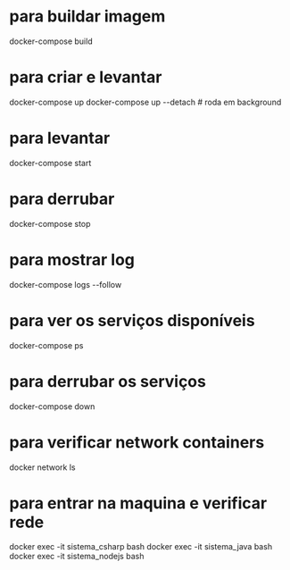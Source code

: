 
# para buildar imagem
docker-compose build

# para criar e levantar
docker-compose up
docker-compose up --detach # roda em background

# para levantar
docker-compose start

# para derrubar
docker-compose stop

# para mostrar log
docker-compose logs --follow

# para ver os serviços disponíveis
docker-compose ps

# para derrubar os serviços
docker-compose down

# para verificar network containers
docker network ls

# para entrar na maquina e verificar rede
docker exec -it sistema_csharp bash
docker exec -it sistema_java bash
docker exec -it sistema_nodejs bash
